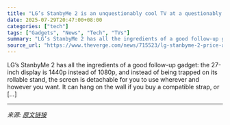 ```yaml
---
title: "LG’s StanbyMe 2 is an unquestionably cool TV at a questionably high price"
date: 2025-07-29T20:47:00+08:00
categories: ["tech"]
tags: ["Gadgets", "News", "Tech", "TVs"]
summary: "LG’s StanbyMe 2 has all the ingredients of a good follow-up gadget: the 27-inch display is 1440p instead of 1080p, and instead of being trapped on its rollable stand, the screen is detachable for you "
source_url: "https://www.theverge.com/news/715523/lg-stanbyme-2-price-available-features"
---
```


LG’s StanbyMe 2 has all the ingredients of a good follow-up gadget: the 27-inch display is 1440p instead of 1080p, and instead of being trapped on its rollable stand, the screen is detachable for you to use wherever and however you want. It can hang on the wall if you buy a compatible strap, or [&#8230;]

---

*来源: [原文链接](https://www.theverge.com/news/715523/lg-stanbyme-2-price-available-features)*
